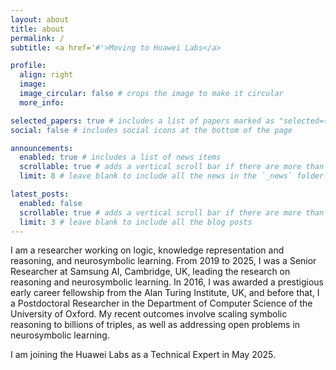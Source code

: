 ```yaml
---
layout: about
title: about
permalink: /
subtitle: <a href='#'>Moving to Huawei Labs</a>

profile:
  align: right
  image: 
  image_circular: false # crops the image to make it circular
  more_info: 

selected_papers: true # includes a list of papers marked as "selected={true}"
social: false # includes social icons at the bottom of the page

announcements:
  enabled: true # includes a list of news items
  scrollable: true # adds a vertical scroll bar if there are more than 3 news items
  limit: 8 # leave blank to include all the news in the `_news` folder

latest_posts:
  enabled: false
  scrollable: true # adds a vertical scroll bar if there are more than 3 new posts items
  limit: 3 # leave blank to include all the blog posts
---
```


I am a researcher working on logic, knowledge representation and reasoning, and neurosymbolic learning.
From 2019 to 2025, I was a Senior Researcher at Samsung AI, Cambridge, UK, leading the research on reasoning and neurosymbolic learning. 
In 2016, I was awarded a prestigious early career fellowship from the Alan Turing Institute, UK, and before that, I a Postdoctoral Researcher in the Department of Computer Science of the University of Oxford. My recent outcomes involve scaling symbolic reasoning to billions of triples, as well as addressing open problems in neurosymbolic learning. 

I am joining the Huawei Labs as a Technical Expert in May 2025. 

